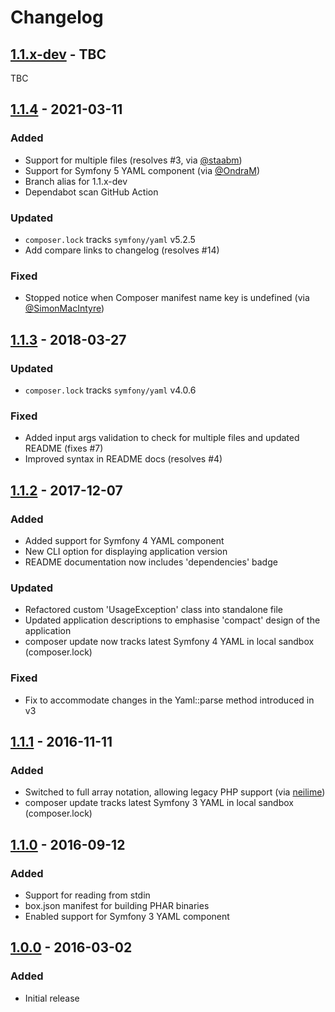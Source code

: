 # Changelog

## [1.1.x-dev] - TBC

TBC

## [1.1.4] - 2021-03-11

### Added

- Support for multiple files (resolves #3, via [@staabm](https://github.com/staabm))
- Support for Symfony 5 YAML component (via [@OndraM](https://github.com/OndraM))
- Branch alias for 1.1.x-dev
- Dependabot scan GitHub Action

### Updated

- `composer.lock` tracks `symfony/yaml` v5.2.5
- Add compare links to changelog (resolves #14)

### Fixed

- Stopped notice when Composer manifest name key is undefined (via [@SimonMacIntyre](https://github.com/SimonMacIntyre))

## [1.1.3] - 2018-03-27

### Updated

- `composer.lock` tracks `symfony/yaml` v4.0.6

### Fixed

- Added input args validation to check for multiple files and updated README
  (fixes #7)
- Improved syntax in README docs (resolves #4)

## [1.1.2] - 2017-12-07

### Added

- Added support for Symfony 4 YAML component
- New CLI option for displaying application version
- README documentation now includes 'dependencies' badge

### Updated

- Refactored custom 'UsageException' class into standalone file
- Updated application descriptions to emphasise 'compact' design of the application
- composer update now tracks latest Symfony 4 YAML in local sandbox (composer.lock)

### Fixed

- Fix to accommodate changes in the Yaml::parse method introduced in v3

## [1.1.1] - 2016-11-11

### Added

- Switched to full array notation, allowing legacy PHP support (via [neilime](https://github.com/neilime))
- composer update tracks latest Symfony 3 YAML in local sandbox (composer.lock)

## [1.1.0] - 2016-09-12

### Added

- Support for reading from stdin
- box.json manifest for building PHAR binaries
- Enabled support for Symfony 3 YAML component

## [1.0.0] - 2016-03-02

### Added

- Initial release

[1.0.0]: https://github.com/j13k/yaml-lint/compare/e2142c1..1.0.0
[1.1.0]: https://github.com/j13k/yaml-lint/compare/1.0.0..1.1.0
[1.1.1]: https://github.com/j13k/yaml-lint/compare/1.1.0..1.1.1
[1.1.2]: https://github.com/j13k/yaml-lint/compare/1.1.1..1.1.2
[1.1.3]: https://github.com/j13k/yaml-lint/compare/1.1.2..1.1.3
[1.1.4]: https://github.com/j13k/yaml-lint/compare/1.1.3..1.1.4
[1.1.x-dev]: https://github.com/j13k/yaml-lint/compare/1.1.4..HEAD
